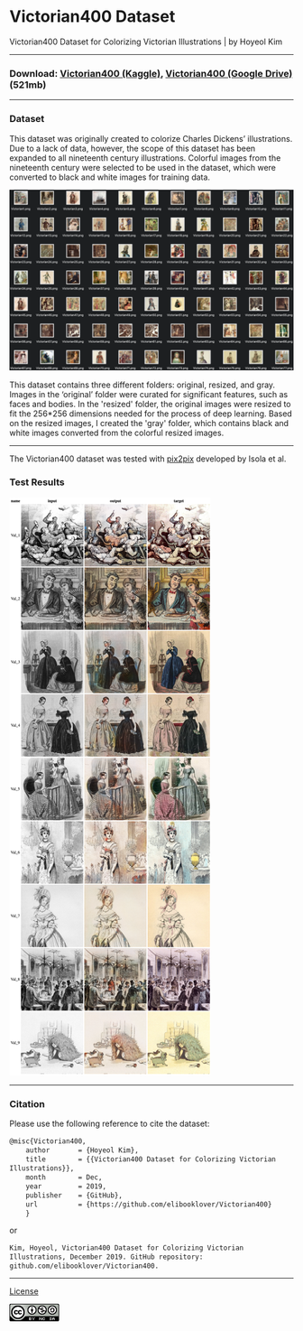 # Victorian400 Dataset
Victorian400 Dataset for Colorizing Victorian Illustrations | by Hoyeol Kim

---
### Download: [Victorian400 (Kaggle)](https://www.kaggle.com/elibooklover/victorian400/download), [Victorian400 (Google Drive)](https://drive.google.com/file/d/1yKp2flysO9paKIUlEG4TQ7ne4obC1EdF/view?usp=sharing) (521mb)

---

### Dataset
This dataset was originally created to colorize Charles Dickens’ illustrations. Due to a lack of data, however, the scope of this dataset has been expanded to all nineteenth century illustrations. Colorful images from the nineteenth century were selected to be used in the dataset, which were converted to black and white images for training data.

![Victorian400](https://github.com/elibooklover/Victorian400/blob/master/Examples/Victorian400.png)

This dataset contains three different folders: original, resized, and gray. Images in the ‘original’ folder were curated for significant features, such as faces and bodies. In the 'resized' folder, the original images were resized to fit the 256*256 dimensions needed for the process of deep learning. Based on the resized images, I created the 'gray' folder, which contains black and white images converted from the colorful resized images. 

---
The Victorian400 dataset was tested with [pix2pix](https://phillipi.github.io/pix2pix/) developed by Isola et al.

### Test Results 
![Test Results](https://github.com/elibooklover/Victorian400/blob/master/Examples/Example.png)

---

### Citation
Please use the following reference to cite the dataset:
```
@misc{Victorian400,
    author       = {Hoyeol Kim},
    title        = {{Victorian400 Dataset for Colorizing Victorian Illustrations}},
    month        = Dec,
    year         = 2019,
    publisher    = {GitHub},
    url          = {https://github.com/elibooklover/Victorian400}
    }
```

or 

```
Kim, Hoyeol, Victorian400 Dataset for Colorizing Victorian Illustrations, December 2019. GitHub repository: github.com/elibooklover/Victorian400.
```

---
[License](https://creativecommons.org/licenses/by-nc-sa/4.0/)

![License](https://github.com/elibooklover/Victorian400/blob/master/license.png)

